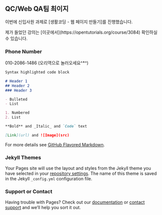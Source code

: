 ## QC/Web QA팀 최이지

<p>이번에 신입사원 과제로 [생활코딩 - 웹 페이지 만들기]를 진행했습니다.</p>
제가 들었던 강의는 [이곳에서](https://opentutorials.org/course/3084) 확인하실 수 있습니다.



### Phone Number

010-2086-1486
(오리역으로 놀러오세요^*^)



```markdown
Syntax highlighted code block

# Header 1
## Header 2
### Header 3

- Bulleted
- List

1. Numbered
2. List

**Bold** and _Italic_ and `Code` text

[Link](url) and ![Image](src)
```

For more details see [GitHub Flavored Markdown](https://guides.github.com/features/mastering-markdown/).

### Jekyll Themes

Your Pages site will use the layout and styles from the Jekyll theme you have selected in your [repository settings](https://github.com/chldlwl/chldlwl.github.io/settings). The name of this theme is saved in the Jekyll `_config.yml` configuration file.

### Support or Contact

Having trouble with Pages? Check out our [documentation](https://help.github.com/categories/github-pages-basics/) or [contact support](https://github.com/contact) and we’ll help you sort it out.
